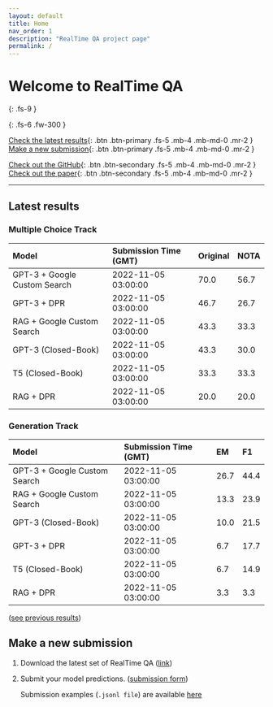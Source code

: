 ```yaml
---
layout: default
title: Home
nav_order: 1
description: "RealTime QA project page"
permalink: /
---
```


# Welcome to RealTime QA
{: .fs-9 }


{: .fs-6 .fw-300 }

[Check the latest results](#latest-results){: .btn .btn-primary .fs-5 .mb-4 .mb-md-0 .mr-2 } [Make a new submission](#make-a-new-submission){: .btn .btn-primary .fs-5 .mb-4 .mb-md-0 .mr-2 }

[Check out the GitHub](https://github.com/realtimeqa/realtimeqa_public){: .btn .btn-secondary .fs-5 .mb-4 .mb-md-0 .mr-2 } [Check out the paper](https://arxiv.org/abs/2207.13332){: .btn .btn-secondary .fs-5 .mb-4 .mb-md-0 .mr-2 }

---

## Latest results 

### Multiple Choice Track

| Model        | Submission Time (GMT) | Original | NOTA | 
|:-------------|:---------|:---------|:-----|
|GPT-3 + Google Custom Search|2022-11-05 03:00:00|70.0|56.7|
|GPT-3 + DPR|2022-11-05 03:00:00|46.7|26.7|
|RAG + Google Custom Search|2022-11-05 03:00:00|43.3|33.3|
|GPT-3 (Closed-Book)|2022-11-05 03:00:00|43.3|30.0|
|T5 (Closed-Book)|2022-11-05 03:00:00|33.3|33.3|
|RAG + DPR|2022-11-05 03:00:00|20.0|20.0|



### Generation Track

| Model        | Submission Time (GMT) | EM | F1 | 
|:-------------|:---------|:---------|:-----|
|GPT-3 + Google Custom Search|2022-11-05 03:00:00|26.7|44.4|
|RAG + Google Custom Search|2022-11-05 03:00:00|13.3|23.9|
|GPT-3 (Closed-Book)|2022-11-05 03:00:00|10.0|21.5|
|GPT-3 + DPR|2022-11-05 03:00:00|6.7|17.7|
|T5 (Closed-Book)|2022-11-05 03:00:00|6.7|14.9|
|RAG + DPR|2022-11-05 03:00:00|3.3|3.3|



([see previous results](https://realtimeqa.github.io/docs/results/2022/))

## Make a new submission

1. Download the latest set of RealTime QA ([link](https://github.com/realtimeqa/realtimeqa_public))

1. Submit your model predictions. ([submission form](https://forms.gle/6xANYtedAf8UrqyY8))

    Submission examples (`.jsonl file`) are available [here](https://github.com/realtimeqa/realtimeqa_public/tree/main/baseline_results)
